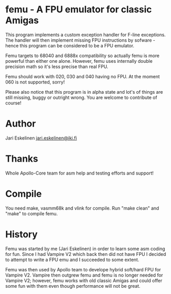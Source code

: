femu - A FPU emulator for classic Amigas
========================================
This program implements a custom exception handler for F-line exceptions.
The handler will then implement missing FPU instructions by sofware - hence 
this program can be considered to be a FPU emulator. 

Femu targets to 68040 and 6888x compatibility so actually femu is more powerful
than either one alone. However, femu uses internally double precision math so 
it's less precise than real FPU.

Femu should work with 020, 030 and 040 having no FPU. At the moment 060 is not 
supported, sorry!

Please also notice that this program is in alpha state and lot's of things are 
still missing, buggy or outright wrong. You are welcome to contribute of course!


Author
======
Jari Eskelinen <jari.eskelinen@iki.fi>


Thanks
======
Whole Apollo-Core team for asm help and testing efforts and support!


Compile
=======
You need make, vasmm68k and vlink for compile. Run "make clean" and "make" to compile femu.


History
=======
Femu was started by me (Jari Eskelinen) in order to learn some asm coding for fun. Since 
I had Vampire V2 which back then did not have FPU I decided to attempt to write a FPU emu
and I succeeded to some extent.

Femu was then used by Apollo team to develope hybrid soft/hard FPU for Vampire V2. Vampire
then outgrew femu and femu is no longer needed for Vampire V2; however, femu works with
old classic Amigas and could offer some fun with them even though performance will not be
great. 
